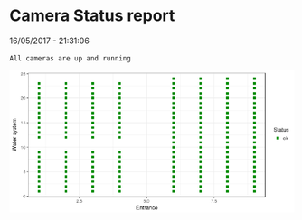 Camera Status report
================
16/05/2017 - 21:31:06

    All cameras are up and running

![](camreport_files/figure-markdown_github/unnamed-chunk-2-1.png)
